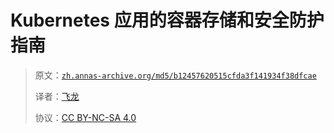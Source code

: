 # Kubernetes 应用的容器存储和安全防护指南

> 原文：[`zh.annas-archive.org/md5/b12457620515cfda3f141934f38dfcae`](https://zh.annas-archive.org/md5/b12457620515cfda3f141934f38dfcae)
> 
> 译者：[飞龙](https://github.com/wizardforcel)
> 
> 协议：[CC BY-NC-SA 4.0](http://creativecommons.org/licenses/by-nc-sa/4.0/)